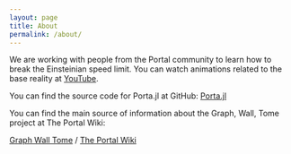 ```yaml
---
layout: page
title: About
permalink: /about/
---
```


We are working with people from the Portal community to learn how to break the Einsteinian
speed limit. You can watch animations related to the base reality at
[YouTube](https://www.youtube.com/channel/iamazadi).

You can find the source code for Porta.jl at GitHub:
[Porta.jl](https://github.com/iamazadi/Porta.jl)

You can find the main source of information about the Graph, Wall, Tome project at The
Portal Wiki:

[Graph Wall Tome](https://theportal.wiki/wiki/Graph,_Wall,_Tome) /
[The Portal Wiki](https://theportal.wiki/wiki/Main_Page)
